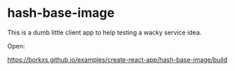 # hash-base-image

This is a dumb little client app to help testing a wacky service idea.

Open:

https://borkxs.github.io/examples/create-react-app/hash-base-image/build
